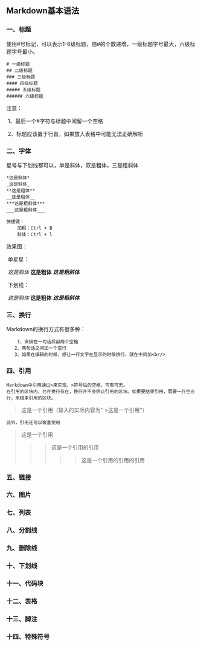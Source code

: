 ## Markdown基本语法

### 一、标题

使用#号标记，可以表示1-6级标题，随#的个数递增，一级标题字号最大，六级标题字号最小。

```
# 一级标题
## 二级标题
### 三级标题
#### 四级标题
##### 五级标题
###### 六级标题
```

注意：

​	1、最后一个#字符与标题中间留一个空格

​	2、标题应该置于行首，如果放入表格中可能无法正确解析



### 二、字体

星号与下划线都可以，单是斜体，双是粗体，三是粗斜体

```
*这是斜体*
_这是斜体_
**这是粗体**
__这是粗体__
***这是粗斜体***
___这是粗斜体___
```

```
快捷键：
	加粗：Ctrl + B
	斜体：Ctrl + l
```

效果图：

​	单星星：

​		*这是斜体*	**这是粗体**	***这是粗斜体***

​	下划线：

​		_这是斜体_	__这是粗体__	___这是粗斜体___



### 三、换行

Markdown的换行方式有很多种：

```
	1、直接在一句话后敲两个空格  
​	2、两句话之间加一个空行
​	3、如果在编辑的时候，想让一行文字在显示的时候换行，就在中间加<br/>
```



### 四、引用

```
Markdown中引用通过>来实现。>符号后的空格，可有可无。
在引用的区块内，允许换行存在，换行并不会终止引用的区块。如果要结束引用，需要一行空白行，来结束引用的区块。
```

> 这是一个引用（输入的实际内容为" >这是一个引用"）

```
此外，引用还可以嵌套使用
```

> 这是一个引用
>
> > > 这是一个引用的引用
> > >
> > > > > 这是一个引用的引用的引用





### 五、链接

### 六、图片

### 七、列表

### 八、分割线

### 九、删除线

### 十、下划线

### 十一、代码块

### 十二、表格

### 十三、脚注

### 十四、特殊符号









